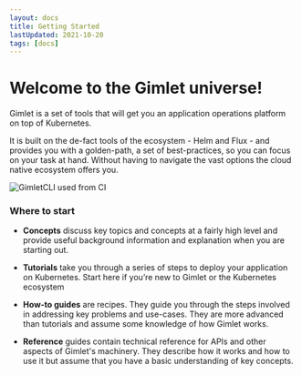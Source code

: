 ```yaml
---
layout: docs
title: Getting Started
lastUpdated: 2021-10-20
tags: [docs]
---
```


# Welcome to the Gimlet universe!

Gimlet is a set of tools that will get you an application operations platform on top of Kubernetes.

It is built on the de-fact tools of the ecosystem - Helm and Flux - and provides you with a golden-path, a set of best-practices, so you can focus on your task at hand. Without having to navigate the vast options the cloud native ecosystem offers you.

![GimletCLI used from CI](/docs.svg)

### Where to start
- **Concepts** discuss key topics and concepts at a fairly high level and provide useful background information and explanation when you are starting out.

- **Tutorials** take you through a series of steps to deploy your application on Kubernetes. Start here if you’re new to Gimlet or the Kubernetes ecosystem

- **How-to guides** are recipes. They guide you through the steps involved in addressing key problems and use-cases. They are more advanced than tutorials and assume some knowledge of how Gimlet works.

- **Reference** guides contain technical reference for APIs and other aspects of Gimlet's machinery. They describe how it works and how to use it but assume that you have a basic understanding of key concepts.